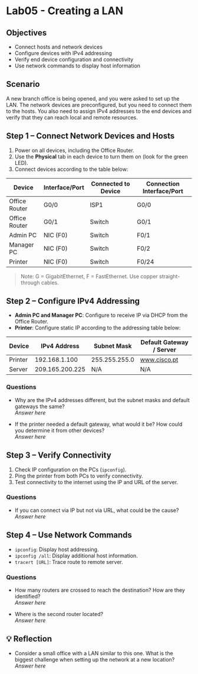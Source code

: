# Lab05 - Creating a LAN

## Objectives
- Connect hosts and network devices
- Configure devices with IPv4 addressing
- Verify end device configuration and connectivity
- Use network commands to display host information

## Scenario
A new branch office is being opened, and you were asked to set up the LAN. The network devices are preconfigured, but you need to connect them to the hosts. You also need to assign IPv4 addresses to the end devices and verify that they can reach local and remote resources.

## Step 1 – Connect Network Devices and Hosts
1. Power on all devices, including the Office Router.
2. Use the **Physical** tab in each device to turn them on (look for the green LED).
3. Connect devices according to the table below:

| Device        | Interface/Port | Connected to Device | Connection Interface/Port |
|---------------|----------------|-------------------|--------------------------|
| Office Router | G0/0           | ISP1              | G0/0                     |
| Office Router | G0/1           | Switch            | G0/1                     |
| Admin PC      | NIC (F0)       | Switch            | F0/1                     |
| Manager PC    | NIC (F0)       | Switch            | F0/2                     |
| Printer       | NIC (F0)       | Switch            | F0/24                    |

> Note: G = GigabitEthernet, F = FastEthernet. Use copper straight-through cables.

## Step 2 – Configure IPv4 Addressing
- **Admin PC and Manager PC**: Configure to receive IP via DHCP from the Office Router.
- **Printer**: Configure static IP according to the addressing table below:

| Device | IPv4 Address      | Subnet Mask      | Default Gateway / Server |
|--------|-----------------|----------------|-------------------------|
| Printer| 192.168.1.100    | 255.255.255.0  | www.cisco.pt            |
| Server | 209.165.200.225  | N/A            | N/A                     |

### Questions
- Why are the IPv4 addresses different, but the subnet masks and default gateways the same?  
*Answer here*

- If the printer needed a default gateway, what would it be? How could you determine it from other devices?  
*Answer here*

## Step 3 – Verify Connectivity
1. Check IP configuration on the PCs (`ipconfig`).
2. Ping the printer from both PCs to verify connectivity.
3. Test connectivity to the internet using the IP and URL of the server.

### Questions
- If you can connect via IP but not via URL, what could be the cause?  
*Answer here*

## Step 4 – Use Network Commands
- `ipconfig`: Display host addressing.
- `ipconfig /all`: Display additional host information.
- `tracert [URL]`: Trace route to remote server.

### Questions
- How many routers are crossed to reach the destination? How are they identified?  
*Answer here*

- Where is the second router located?  
*Answer here*

## 💡 Reflection
- Consider a small office with a LAN similar to this one. What is the biggest challenge when setting up the network at a new location?  
*Answer here*

